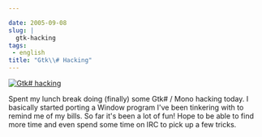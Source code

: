 ```yaml
---

date: 2005-09-08
slug: |
  gtk-hacking
tags:
 - english
title: "Gtk\\# Hacking"
---
```


[![Gtk\#
hacking](http://static.flickr.com/33/41296484_1fc5fda0aa.jpg)](http://static.flickr.com/33/41296484_1fc5fda0aa_b.jpg)

Spent my lunch break doing (finally) some Gtk\# / Mono hacking today. I
basically started porting a Window program I've been tinkering with to
remind me of my bills. So far it's been a lot of fun! Hope to be able to
find more time and even spend some time on IRC to pick up a few tricks.

